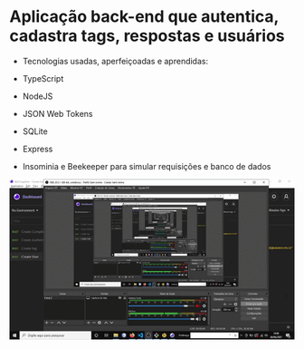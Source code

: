 # Aplicação back-end que autentica, cadastra tags, respostas e usuários
* Tecnologias usadas, aperfeiçoadas e aprendidas: 

* TypeScript
* NodeJS
* JSON Web Tokens
* SQLite
* Express
* Insominia e Beekeeper para simular requisições e banco de dados

<img src="demo/demo.gif">
